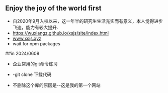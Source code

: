 ## Enjoy the joy of the world first
+ 自2020年9月入校以来，这一年半的研究生生活充实而有意义，本人觉得进步飞速，能力有较大提升.
+ https://wuxiangz.github.io/xsjs/site/index.html
+ www.xsjs.xyz
+ wait for npm packages

##in 2024/0608 
+ 企业常用的git命令练习
+ -git clone 下载代码




+ 不删除这个库的原因是--这是我的第一个网站
